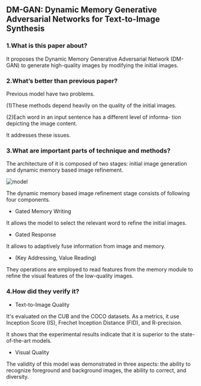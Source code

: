 ## DM-GAN: Dynamic Memory Generative Adversarial Networks for Text-to-Image Synthesis

### 1.What is this paper about?

It proposes the Dynamic Memory Generative Adversarial Network (DM-GAN) to generate high-quality images by modifying the initial images.

### 2.What’s better than previous paper?

Previous model have two problems.

(1)These methods depend heavily on the quality of the initial images.

(2)Each word in an input sentence has a different level of informa- tion depicting the image content.

It addresses these issues.

### 3.What are important parts of technique and methods?

The architecture of it is composed of two stages: initial image generation and dynamic memory based image refinement.

![model](../../../../img/DM-GAN_model.png) 

The dynamic memory based image refinement stage consists of following four components.

- Gated Memory Writing

It allows the model to select the relevant word to refine the initial images.

- Gated Response

It allows to adaptively fuse information from image and memory.

- (Key Addressing, Value Reading)
  
They operations are employed to read features from the memory module to refine the visual features of the low-quality images.

### 4.How did they verify it?

- Text-to-Image Quality

It's evaluated on the CUB and the COCO datasets. As a metrics, it use Inception Score (IS), Frechet Inception Distance (FID), and R-precision.

It shows that the experimental results indicate that it is superior to the state-of-the-art models.

- Visual Quality

The validity of this model was demonstrated in three aspects: the ability to recognize foreground and background images, the ability to correct, and diversity.